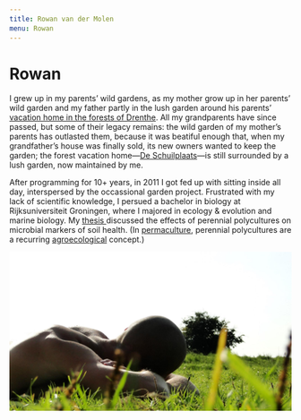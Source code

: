 ```yaml
---
title: Rowan van der Molen
menu: Rowan
---
```


# Rowan

I grew up in my parents’ wild gardens, as my mother grow up in her parents’
wild garden and my father partly in the lush garden around his parents’
[vacation home in the forests of Drenthe](/projects/de-schuilplaats). All my
grandparents have since passed, but some of their legacy remains: the wild
garden of my mother’s parents has outlasted them, because it was beatiful
enough that, when my grandfather’s house was finally sold, its new owners
wanted to keep the garden; the forest vacation home—[De
Schuilplaats](/projects/de-schuilplaats)—is still surrounded by a lush garden,
now maintained by me.

After programming for 10+ years, in 2011 I got fed up with sitting inside all
day, interspersed by the occassional garden project. Frustrated with my lack of
scientific knowledge, I persued a bachelor in biology at Rijksuniversiteit
Groningen, where I majored in ecology & evolution and marine biology. My
[thesis <span class="fa fa-file-pdf-o"></span>](Biol_BC_2015_RRvdMolen.pdf) discussed
the effects of perennial polycultures on microbial markers of soil health. (In
[permaculture](/scope/permaculture), perennial polycultures are a recurring
[agroecological](/scope/agroecology) concept.)

<!-- FIXME: Make the PDF icon automatic -->

![Rowan at rest](rowan-at-rest-2012.jpg)
